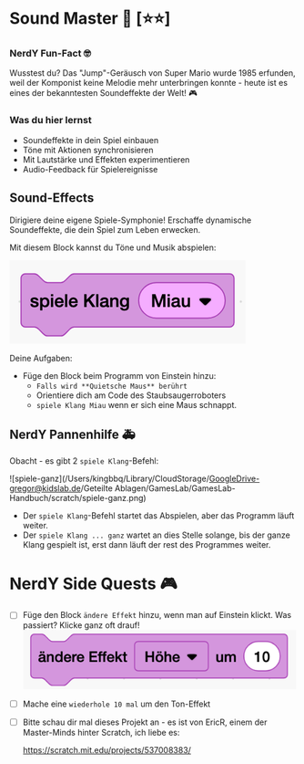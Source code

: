 # Sound Master 🎵 [⭐⭐]

### NerdY Fun-Fact 🤓

Wusstest du? Das "Jump"-Geräusch von Super Mario wurde 1985 erfunden, weil der Komponist keine Melodie mehr unterbringen konnte - heute ist es eines der bekanntesten Soundeffekte der Welt! 🎮

### Was du hier lernst

- Soundeffekte in dein Spiel einbauen
- Töne mit Aktionen synchronisieren
- Mit Lautstärke und Effekten experimentieren
- Audio-Feedback für Spielereignisse

## Sound-Effects 

Dirigiere deine eigene Spiele-Symphonie! Erschaffe dynamische Soundeffekte, die dein Spiel zum Leben erwecken.

Mit diesem Block kannst du Töne und Musik abspielen:

![alt text](scratch/spiele.png)

Deine Aufgaben:

- Füge den Block beim Programm von Einstein hinzu:
  - `Falls wird **Quietsche Maus** berührt` 
  - Orientiere dich am Code des Staubsaugerroboters
  - `spiele Klang Miau` wenn er sich eine Maus schnappt.

## NerdY Pannenhilfe 🚑 

Obacht - es gibt 2 `spiele Klang`-Befehl:

![spiele-ganz](/Users/kingbbq/Library/CloudStorage/GoogleDrive-gregor@kidslab.de/Geteilte Ablagen/GamesLab/GamesLab-Handbuch/scratch/spiele-ganz.png)

- Der `spiele Klang`-Befehl startet das Abspielen, aber das Programm läuft weiter.
- Der `spiele Klang ... ganz` wartet an dies Stelle solange, bis der ganze Klang gespielt ist, erst dann läuft der rest des Programmes weiter.

 # NerdY Side Quests 🎮

- [ ] Füge den Block `ändere Effekt` hinzu, wenn man auf Einstein klickt. Was passiert? Klicke ganz oft drauf!
![alt text](scratch/ton-effekt.png)
- [ ] Mache eine `wiederhole 10 mal` um den Ton-Effekt 
- [ ] Bitte schau dir mal dieses Projekt an - es ist von EricR, einem der Master-Minds hinter Scratch, ich liebe es:

  https://scratch.mit.edu/projects/537008383/
## 




